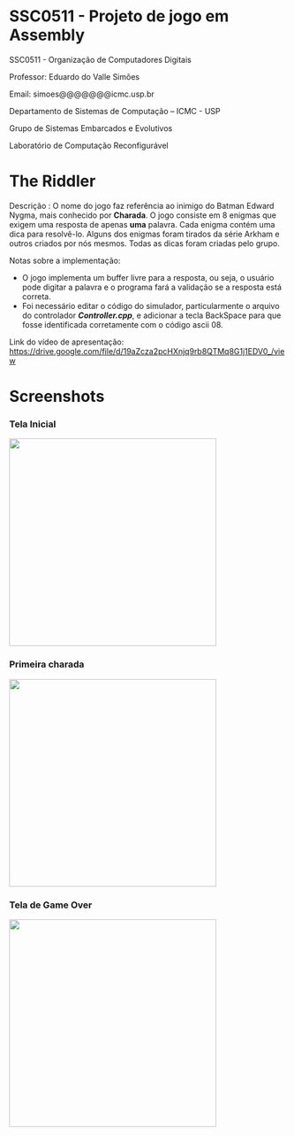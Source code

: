 # SSC0511 - Projeto de jogo em Assembly
SSC0511 - Organização de Computadores Digitais

Professor: Eduardo do Valle Simões

Email: simoes@@@@@@@icmc.usp.br

Departamento de Sistemas de Computação – ICMC - USP

Grupo de Sistemas Embarcados e Evolutivos

Laboratório de Computação Reconfigurável

# The Riddler

Descrição : O nome do jogo faz referência ao inimigo do Batman Edward Nygma, mais conhecido por <b>Charada</b>. 
O jogo consiste em 8 enigmas que exigem uma resposta de apenas <b>uma</b> palavra. Cada enigma contém uma dica para resolvê-lo. Alguns dos enigmas foram tirados da série Arkham e outros criados por nós mesmos. Todas as dicas foram criadas pelo grupo.

Notas sobre a implementação:
  - O jogo implementa um buffer livre para a resposta, ou seja, o usuário pode digitar a palavra e o programa fará a validação se a resposta está correta.
  - Foi necessário editar o código do simulador, particularmente o arquivo do controlador <i><b>Controller.cpp</b></i>, e adicionar a tecla BackSpace para que fosse identificada corretamente com o código ascii 08.
 
Link do vídeo de apresentação:
https://drive.google.com/file/d/19aZcza2pcHXnjq9rb8QTMq8G1j1EDV0_/view

# Screenshots

### Tela Inicial
<img src='https://user-images.githubusercontent.com/45838334/148437455-4ac590ae-1044-4059-aa81-fd4152793a02.png' height='375'>

### Primeira charada
<img src='https://user-images.githubusercontent.com/45838334/148437029-1ca6dedb-248b-4a34-ad60-32976340b00c.png' height='375'>

### Tela de Game Over
<img src='https://user-images.githubusercontent.com/45838334/148437146-a76405bc-19f7-40c3-9ee3-ed4e08bdd364.png' height='375'>
